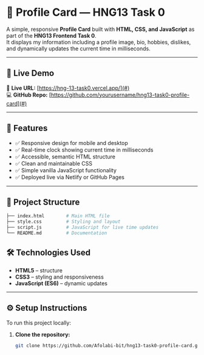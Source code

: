 # 🌟 Profile Card — HNG13 Task 0

A simple, responsive **Profile Card** built with **HTML, CSS, and JavaScript** as part of the **HNG13 Frontend Task 0**.  
It displays my information including a profile image, bio, hobbies, dislikes, and dynamically updates the current time in milliseconds.

---

## 🚀 Live Demo

🔗 **Live URL:** [https://hng-13-task0.vercel.app/](#)  
💻 **GitHub Repo:** [https://github.com/yourusername/hng13-task0-profile-card](#)

---

## 🧩 Features

- ✅ Responsive design for mobile and desktop
- ✅ Real-time clock showing current time in milliseconds
- ✅ Accessible, semantic HTML structure
- ✅ Clean and maintainable CSS
- ✅ Simple vanilla JavaScript functionality
- ✅ Deployed live via Netlify or GitHub Pages

---

## 📁 Project Structure

```bash
├── index.html        # Main HTML file
├── style.css         # Styling and layout
├── script.js         # JavaScript for live time updates
└── README.md         # Documentation
```

## 🛠️ Technologies Used

- **HTML5** – structure
- **CSS3** – styling and responsiveness
- **JavaScript (ES6)** – dynamic updates

---

## ⚙️ Setup Instructions

To run this project locally:

1. **Clone the repository:**
   ```bash
   git clone https://github.com/Afolabi-bit/hng13-task0-profile-card.git
   ```
